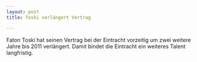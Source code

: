 ```yaml
---
layout: post
title: Toski verlängert Vertrag

---
```


Faton Toski hat seinen Vertrag bei der Eintracht vorzeitig um zwei weitere Jahre bis 2011 verlängert. Damit bindet die Eintracht ein weiteres Talent langfristig.


